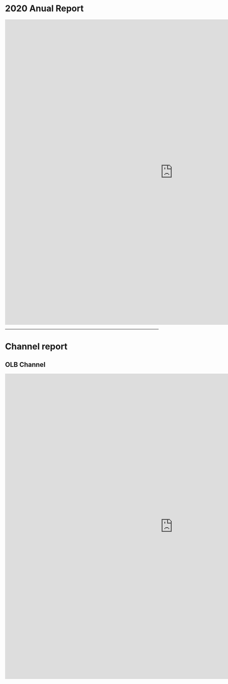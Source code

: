 <H1> 2020 Anual Report </H1>

<iframe seamless frameborder="0" src="https://public.tableau.com/views/2020Report_15961319356040/Dashboard1?:language=es&:display_count=y&:showVizHome=no" width = '1100' height = '1000' scrolling='yes'></iframe>

<hr style="color: #3362C3;" />

<H1> Channel report </H1>

<H2> OLB Channel </H2>

<iframe seamless frameborder="0" src="https://public.tableau.com/views/OLBreport/OLBchannel-Q1Q2?:language=es&:display_count=y&:showVizHome=no" width = '1100' height = '1000' scrolling='yes'></iframe>
